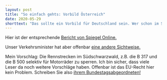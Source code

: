 ```yaml
---
layout: post
title: "So einfach gehts: Vorbild Österreich"
date: 2020-05-29
shorttext: "Das sollte ein Vorbild für Deutschland sein. Wer schon im Standgeräusch über 95 dB liegt, der darf bestimmte touristisch beliebte Strecken nicht befahren. So wird es ab  10. Juni 2020 in Tirol in Österreich gemacht."
---
```


Hier ist der entsprechende <span style="text-decoration: underline;">[Bericht von Spiegel Online.](https://www.spiegel.de/auto/oesterreich-tirol-beschliesst-fahrverbote-fuer-laute-motorraeder-a-d049f6ac-9c2e-48b8-bb82-c4bb5190466d)</span>

Unser Verkehrsminister hat aber offenbar <span style="text-decoration: underline;">[eine andere Sichtweise.](https://www.spiegel.de/auto/motorraeder-andreas-scheuer-lehnt-fahrverbote-am-sonntag-ab-a-914a3a0c-e58d-4058-8b5b-e83c167cb250)</span>

Mein Vorschlag: Die Rennstrecken im Südschwarzwald, z.B. die B 317 und die B 500 selektiv für Motorräder zu sperren. Ich bin sicher, dass viele Leser da noch weitere Vorschläge haben. Offenbar ist das EU-Recht hier kein Problem. Schreiben Sie also <span style="text-decoration: underline;">[ihrem Bundestagsabgeordneten!](https://www.bundestag.de/abgeordnete)</span>
